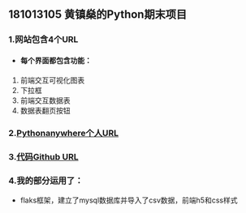 ##  181013105 黄镇燊的Python期末项目
###  1.网站包含4个URL
- #### 每个界面都包含功能：
1. 前端交互可视化图表
2. 下拉框
3. 前端交互数据表
4. 数据表翻页按钮

###  2.[Pythonanywhere个人URL](https://note.youdao.com/)
###  3.[代码Github URL](https://github.com/hzs739364130/python_final/tree/master/flask_feile(1))
###  4.我的部分运用了：
-  flaks框架，建立了mysql数据库并导入了csv数据，前端h5和css样式

